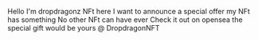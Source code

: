
Hello I'm dropdragonz NFt here
I want to announce a special offer my NFt has something
No other NFt can have ever 
Check it out on opensea the special gift would be yours @ DropdragonNFT
